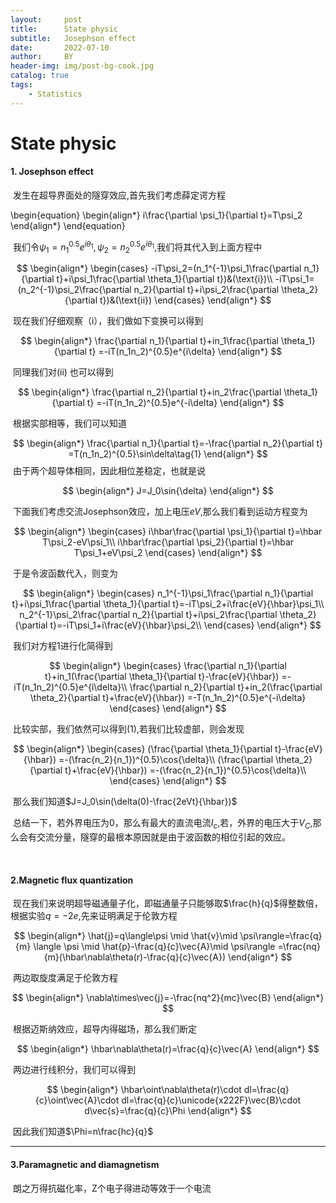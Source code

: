 ```yaml
---
layout:     post
title:      State physic
subtitle:   Josephson effect
date:       2022-07-10
author:     BY
header-img: img/post-bg-cook.jpg
catalog: true
tags:
    - Statistics
---
```


# State physic


#### 1. Josephson effect

​               发生在超导界面处的隧穿效应,首先我们考虑薛定谔方程                                                         

\begin{equation}
\begin{align*}
i\frac{\partial \psi_1}{\partial t}=T\psi_2
\end{align*}
\end{equation}

​               我们令$\psi_1=n_1^{0.5}e^{i\theta_1},\psi_2=n_2^{0.5}e^{i\theta_1}$,我们将其代入到上面方程中                                                      

$$
\begin{align*}
\begin{cases}
-iT\psi_2=(n_1^{-1}\psi_1\frac{\partial n_1}{\partial t}+i\psi_1\frac{\partial \theta_1}{\partial t})&(\text{i})\\
-iT\psi_1=(n_2^{-1}\psi_2\frac{\partial n_2}{\partial t}+i\psi_2\frac{\partial \theta_2}{\partial t})&(\text{ii})
\end{cases}
\end{align*}
$$

​                 现在我们仔细观察（i），我们做如下变换可以得到                                         

$$
\begin{align*}
\frac{\partial n_1}{\partial t}+in_1\frac{\partial \theta_1}{\partial t}
=-iT(n_1n_2)^{0.5}e^{i\delta}
\end{align*}
$$

​                 同理我们对(ii) 也可以得到                                             

$$
\begin{align*}
\frac{\partial n_2}{\partial t}+in_2\frac{\partial \theta_1}{\partial t}
=-iT(n_1n_2)^{0.5}e^{-i\delta}
\end{align*}
$$

​                根据实部相等，我们可以知道                                                        

$$
\begin{align*}
\frac{\partial n_1}{\partial t}=-\frac{\partial n_2}{\partial t}
=T(n_1n_2)^{0.5}\sin\delta\tag{1}
\end{align*}
$$
​ 
             由于两个超导体相同，因此相位差稳定，也就是说                                                                  

$$
\begin{align*}
J=J_0\sin{\delta}
\end{align*}
$$

​              下面我们考虑交流Josephson效应，加上电压$eV$,那么我们看到运动方程变为                                                   

$$
\begin{align*}
\begin{cases}
i\hbar\frac{\partial \psi_1}{\partial t}=\hbar T\psi_2-eV\psi_1\\
i\hbar\frac{\partial \psi_2}{\partial t}=\hbar T\psi_1+eV\psi_2
\end{cases}
\end{align*}
$$

​               于是令波函数代入，则变为                                                          

$$
\begin{align*}
\begin{cases}
n_1^{-1}\psi_1\frac{\partial n_1}{\partial t}+i\psi_1\frac{\partial \theta_1}{\partial t}=-iT\psi_2+i\frac{eV}{\hbar}\psi_1\\
n_2^{-1}\psi_2\frac{\partial n_2}{\partial t}+i\psi_2\frac{\partial \theta_2}{\partial t}=-iT\psi_1+i\frac{eV}{\hbar}\psi_2\\
\end{cases}
\end{align*}
$$

​               我们对方程1进行化简得到                                                   

$$
\begin{align*}
\begin{cases}
\frac{\partial n_1}{\partial t}+in_1(\frac{\partial \theta_1}{\partial t}-\frac{eV}{\hbar})
=-iT(n_1n_2)^{0.5}e^{i\delta}\\
\frac{\partial n_2}{\partial t}+in_2(\frac{\partial \theta_2}{\partial t}+\frac{eV}{\hbar})
=-T(n_1n_2)^{0.5}e^{-i\delta}
\end{cases}
\end{align*}
$$

​            比较实部，我们依然可以得到(1),若我们比较虚部，则会发现                                         

$$
\begin{align*}
\begin{cases}
(\frac{\partial \theta_1}{\partial t}-\frac{eV}{\hbar})
=-(\frac{n_2}{n_1})^{0.5}\cos{\delta}\\
(\frac{\partial \theta_2}{\partial t}+\frac{eV}{\hbar})
=-(\frac{n_2}{n_1})^{0.5}\cos{\delta}\\
\end{cases}
\end{align*}
$$

​            那么我们知道$J=J_0\sin(\delta(0)-\frac{2eVt}{\hbar})$

​           总结一下，若外界电压为0，那么有最大的直流电流$I_c$,若，外界的电压大于$V_C$,那么会有交流分量，隧穿的最根本原因就是由于波函数的相位引起的效应。

​           

#### 2.Magnetic flux quantization

​             现在我们来说明超导磁通量子化，即磁通量子只能够取$\frac{h}{q}$得整数倍，根据实验$q=-2e$,先来证明满足于伦敦方程                                              

$$
\begin{align*}
\hat{j}=q\langle\psi \mid \hat{v}\mid \psi\rangle=\frac{q}{m}
\langle \psi \mid \hat{p}-\frac{q}{c}\vec{A}\mid \psi\rangle
=\frac{nq}{m}(\hbar\nabla\theta(r)-\frac{q}{c}\vec{A})
\end{align*}
$$

​             两边取旋度满足于伦敦方程                                                        

$$
\begin{align*}
\nabla\times\vec{j}=-\frac{nq^2}{mc}\vec{B}
\end{align*}
$$

​             根据迈斯纳效应，超导内得磁场，那么我们断定                                                

$$
\begin{align*}
\hbar\nabla\theta(r)=\frac{q}{c}\vec{A}
\end{align*}
$$

​           两边进行线积分，我们可以得到                                                 

$$
\begin{align*}
\hbar\oint\nabla\theta(r)\cdot dl=\frac{q}{c}\oint\vec{A}\cdot dl=\frac{q}{c}\unicode{x222F}\vec{B}\cdot d\vec{s}=\frac{q}{c}\Phi
\end{align*}
$$

​           因此我们知道$\Phi=n\frac{hc}{q}$

---



#### 3.Paramagnetic and diamagnetism     

​            朗之万得抗磁化率，Z个电子得进动等效于一个电流